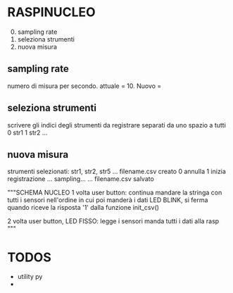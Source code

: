 # RASPINUCLEO
0. sampling rate
1. seleziona strumenti
2. nuova misura

## sampling rate
numero di misura per secondo.
attuale = 10. Nuovo = 

## seleziona strumenti
scrivere gli indici degli strumenti da registrare separati da uno spazio
a tutti
0 str1
1 str2
...

## nuova misura
strumenti selezionati:
str1, str2, str5 ...
filename.csv creato
0 annulla
1 inizia registrazione
...
sampling...
...
filename.csv salvato



"""SCHEMA NUCLEO
1 volta user button: continua mandare la stringa con tutti i sensori nell'ordine in cui poi manderà i dati
LED BLINK, si ferma quando riceve la risposta '1' dalla funzione init_csv()

2 volta user button, LED FISSO: legge i sensori manda tutti i dati alla rasp
"""


# TODOS
+ utility py
+  

